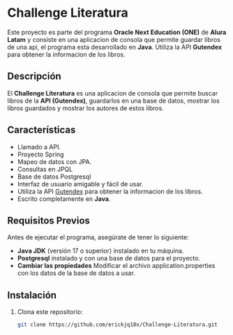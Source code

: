 # Challenge Literatura

Este proyecto es parte del programa **Oracle Next Education (ONE)** de **Alura Latam** y consiste en una aplicacion de consola que permite guardar libros de una api, el programa esta desarrollado en **Java**. Utiliza la API **Gutendex** para obtener la informacion de los libros.

## Descripción

El **Challenge Literatura** es una aplicacion de consola que permite buscar libros de la **API (Gutendex)**, guardarlos en una base de datos, mostrar los libros guardados y mostrar los autores de estos libros.

## Características

- Llamado a API.
- Proyecto Spring
- Mapeo de datos con JPA.
- Consultas en JPQL
- Base de datos Postgresql
- Interfaz de usuario amigable y fácil de usar.
- Utiliza la API [Gutendex](https://gutendex.com/) para obtener la informacion de los libros.
- Escrito completamente en **Java**.

## Requisitos Previos

Antes de ejecutar el programa, asegúrate de tener lo siguiente:

- **Java JDK** (versión 17 o superior) instalado en tu máquina.
- **Postgresql** instalado y con una base de datos para el proyecto.
- **Cambiar las propiedades** Modificar el archivo application.properties con los datos de la base de datos a usar.  

## Instalación

1. Clona este repositorio:

   ```bash
   git clone https://github.com/erickjq10x/Challenge-Literatura.git
